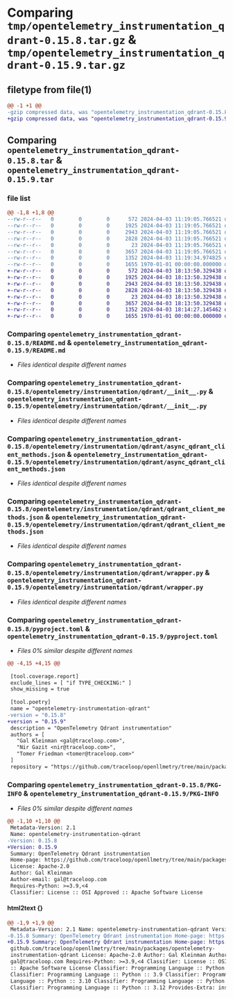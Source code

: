 # Comparing `tmp/opentelemetry_instrumentation_qdrant-0.15.8.tar.gz` & `tmp/opentelemetry_instrumentation_qdrant-0.15.9.tar.gz`

## filetype from file(1)

```diff
@@ -1 +1 @@
-gzip compressed data, was "opentelemetry_instrumentation_qdrant-0.15.8.tar", max compression
+gzip compressed data, was "opentelemetry_instrumentation_qdrant-0.15.9.tar", max compression
```

## Comparing `opentelemetry_instrumentation_qdrant-0.15.8.tar` & `opentelemetry_instrumentation_qdrant-0.15.9.tar`

### file list

```diff
@@ -1,8 +1,8 @@
--rw-r--r--   0        0        0      572 2024-04-03 11:19:05.766521 opentelemetry_instrumentation_qdrant-0.15.8/README.md
--rw-r--r--   0        0        0     1925 2024-04-03 11:19:05.766521 opentelemetry_instrumentation_qdrant-0.15.8/opentelemetry/instrumentation/qdrant/__init__.py
--rw-r--r--   0        0        0     2943 2024-04-03 11:19:05.766521 opentelemetry_instrumentation_qdrant-0.15.8/opentelemetry/instrumentation/qdrant/async_qdrant_client_methods.json
--rw-r--r--   0        0        0     2828 2024-04-03 11:19:05.766521 opentelemetry_instrumentation_qdrant-0.15.8/opentelemetry/instrumentation/qdrant/qdrant_client_methods.json
--rw-r--r--   0        0        0       23 2024-04-03 11:19:05.766521 opentelemetry_instrumentation_qdrant-0.15.8/opentelemetry/instrumentation/qdrant/version.py
--rw-r--r--   0        0        0     3657 2024-04-03 11:19:05.766521 opentelemetry_instrumentation_qdrant-0.15.8/opentelemetry/instrumentation/qdrant/wrapper.py
--rw-r--r--   0        0        0     1352 2024-04-03 11:19:34.974825 opentelemetry_instrumentation_qdrant-0.15.8/pyproject.toml
--rw-r--r--   0        0        0     1655 1970-01-01 00:00:00.000000 opentelemetry_instrumentation_qdrant-0.15.8/PKG-INFO
+-rw-r--r--   0        0        0      572 2024-04-03 18:13:50.329438 opentelemetry_instrumentation_qdrant-0.15.9/README.md
+-rw-r--r--   0        0        0     1925 2024-04-03 18:13:50.329438 opentelemetry_instrumentation_qdrant-0.15.9/opentelemetry/instrumentation/qdrant/__init__.py
+-rw-r--r--   0        0        0     2943 2024-04-03 18:13:50.329438 opentelemetry_instrumentation_qdrant-0.15.9/opentelemetry/instrumentation/qdrant/async_qdrant_client_methods.json
+-rw-r--r--   0        0        0     2828 2024-04-03 18:13:50.329438 opentelemetry_instrumentation_qdrant-0.15.9/opentelemetry/instrumentation/qdrant/qdrant_client_methods.json
+-rw-r--r--   0        0        0       23 2024-04-03 18:13:50.329438 opentelemetry_instrumentation_qdrant-0.15.9/opentelemetry/instrumentation/qdrant/version.py
+-rw-r--r--   0        0        0     3657 2024-04-03 18:13:50.329438 opentelemetry_instrumentation_qdrant-0.15.9/opentelemetry/instrumentation/qdrant/wrapper.py
+-rw-r--r--   0        0        0     1352 2024-04-03 18:14:27.145462 opentelemetry_instrumentation_qdrant-0.15.9/pyproject.toml
+-rw-r--r--   0        0        0     1655 1970-01-01 00:00:00.000000 opentelemetry_instrumentation_qdrant-0.15.9/PKG-INFO
```

### Comparing `opentelemetry_instrumentation_qdrant-0.15.8/README.md` & `opentelemetry_instrumentation_qdrant-0.15.9/README.md`

 * *Files identical despite different names*

### Comparing `opentelemetry_instrumentation_qdrant-0.15.8/opentelemetry/instrumentation/qdrant/__init__.py` & `opentelemetry_instrumentation_qdrant-0.15.9/opentelemetry/instrumentation/qdrant/__init__.py`

 * *Files identical despite different names*

### Comparing `opentelemetry_instrumentation_qdrant-0.15.8/opentelemetry/instrumentation/qdrant/async_qdrant_client_methods.json` & `opentelemetry_instrumentation_qdrant-0.15.9/opentelemetry/instrumentation/qdrant/async_qdrant_client_methods.json`

 * *Files identical despite different names*

### Comparing `opentelemetry_instrumentation_qdrant-0.15.8/opentelemetry/instrumentation/qdrant/qdrant_client_methods.json` & `opentelemetry_instrumentation_qdrant-0.15.9/opentelemetry/instrumentation/qdrant/qdrant_client_methods.json`

 * *Files identical despite different names*

### Comparing `opentelemetry_instrumentation_qdrant-0.15.8/opentelemetry/instrumentation/qdrant/wrapper.py` & `opentelemetry_instrumentation_qdrant-0.15.9/opentelemetry/instrumentation/qdrant/wrapper.py`

 * *Files identical despite different names*

### Comparing `opentelemetry_instrumentation_qdrant-0.15.8/pyproject.toml` & `opentelemetry_instrumentation_qdrant-0.15.9/pyproject.toml`

 * *Files 0% similar despite different names*

```diff
@@ -4,15 +4,15 @@
 
 [tool.coverage.report]
 exclude_lines = [ "if TYPE_CHECKING:" ]
 show_missing = true
 
 [tool.poetry]
 name = "opentelemetry-instrumentation-qdrant"
-version = "0.15.8"
+version = "0.15.9"
 description = "OpenTelemetry Qdrant instrumentation"
 authors = [
   "Gal Kleinman <gal@traceloop.com>",
   "Nir Gazit <nir@traceloop.com>",
   "Tomer Friedman <tomer@traceloop.com>"
 ]
 repository = "https://github.com/traceloop/openllmetry/tree/main/packages/opentelemetry-instrumentation-qdrant"
```

### Comparing `opentelemetry_instrumentation_qdrant-0.15.8/PKG-INFO` & `opentelemetry_instrumentation_qdrant-0.15.9/PKG-INFO`

 * *Files 0% similar despite different names*

```diff
@@ -1,10 +1,10 @@
 Metadata-Version: 2.1
 Name: opentelemetry-instrumentation-qdrant
-Version: 0.15.8
+Version: 0.15.9
 Summary: OpenTelemetry Qdrant instrumentation
 Home-page: https://github.com/traceloop/openllmetry/tree/main/packages/opentelemetry-instrumentation-qdrant
 License: Apache-2.0
 Author: Gal Kleinman
 Author-email: gal@traceloop.com
 Requires-Python: >=3.9,<4
 Classifier: License :: OSI Approved :: Apache Software License
```

#### html2text {}

```diff
@@ -1,9 +1,9 @@
 Metadata-Version: 2.1 Name: opentelemetry-instrumentation-qdrant Version:
-0.15.8 Summary: OpenTelemetry Qdrant instrumentation Home-page: https://
+0.15.9 Summary: OpenTelemetry Qdrant instrumentation Home-page: https://
 github.com/traceloop/openllmetry/tree/main/packages/opentelemetry-
 instrumentation-qdrant License: Apache-2.0 Author: Gal Kleinman Author-email:
 gal@traceloop.com Requires-Python: >=3.9,<4 Classifier: License :: OSI Approved
 :: Apache Software License Classifier: Programming Language :: Python :: 3
 Classifier: Programming Language :: Python :: 3.9 Classifier: Programming
 Language :: Python :: 3.10 Classifier: Programming Language :: Python :: 3.11
 Classifier: Programming Language :: Python :: 3.12 Provides-Extra: instruments
```

